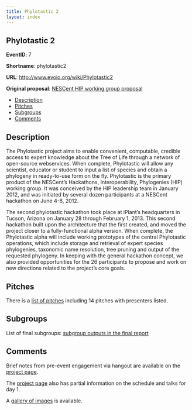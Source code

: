 ```yaml
---
title: Phylotastic 2
layout: index
---
```


## Phylotastic 2

**EventID**: 7

**Shortname**: phylotastic2

**URL**: <http://www.evoio.org/wiki/Phylotastic2>

**Original proposal**: [NESCent HIP working group proposal](http://www.evoio.org/wiki/EvoIOWorkingGroupProposal)

* [Description](#description)
* [Pitches](#pitches)
* [Subgroups](#subgroups)
* [Comments](#comments)

<h2 id="description">Description</h2>

The Phylotastic project aims to enable convenient, computable, credible access to expert knowledge about the Tree of Life through a network of open-source webservices.  When complete, Phylotastic will allow any scientist, educator or student to input a list of species and obtain a phylogeny in ready-to-use form on the fly. Phylotastic is the primary product of the NESCent’s Hackathons, Interoperability, Phylogenies (HIP) working group. It was conceived by the HIP leadership team in January 2012, and was initiated by several dozen participants at a NESCent hackathon on June 4-8, 2012. 

The second phylotastic hackathon took place at iPlant’s headquarters in Tucson, Arizona on January 28 through February 1, 2013. This second hackathon built upon the architecture that the first created, and moved the project closer to a fully-functional alpha version. When complete, the Phylotastic alpha will include working prototypes of the central Phylotastic operations, which include storage and retrieval of expert species phylogenies, taxonomic name resolution, tree pruning and output of the requested phylogeny.  In keeping with the general hackathon concept, we also provided opportunities for the 26 participants to propose and work on new directions related to the project’s core goals.

<h2 id="pitches">Pitches</h2>

There is a [list of pitches](http://www.evoio.org/wiki/Phylotastic2) including 14 pitches with presenters listed.  

<h2 id="subgroups">Subgroups</h2>

List of final subgroups: [subgroup outputs in the final report](https://docs.google.com/document/d/1VS0WKbosn92cAx9Y53FOaubYCpqDkzDItZ2d4AnvMDA/edit#heading=h.ir2ov8kardu8)

<h2 id="comments">Comments</h2>

Brief notes from pre-event engagement via hangout are available on the [project page](http://www.evoio.org/wiki/Phylotastic2).  

The [project page](http://www.evoio.org/wiki/Phylotastic2) also has partial information on the schedule and talks for day 1. 

A [gallery of images](http://www.evoio.org/wiki/PhylotasticGallery) is available. 

